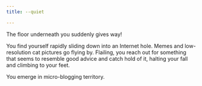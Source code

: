 ```yaml
---
title: --quiet

---
```

The floor underneath you suddenly gives way!

You find yourself rapidly sliding down into an Internet hole. Memes and low-resolution cat pictures go flying by. Flailing, you reach out for something that seems to resemble good advice and catch hold of it, halting your fall and climbing to your feet.

You emerge in micro-blogging territory.
